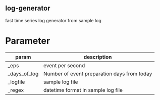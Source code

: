 
## log-generator
fast time series log generator from sample log 

# Parameter
| param| description |
|--|--|
| _eps | event per second |
| _days_of_log | Number of event preparation days from today |
| _logfile| sample log file |
| _regex| datetime format in sample log file |




